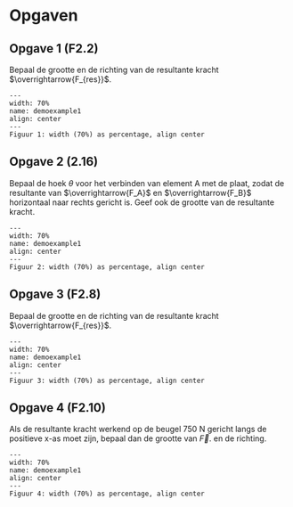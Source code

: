 # Opgaven

## Opgave 1 (F2.2)
Bepaal de grootte en de richting van de resultante kracht $\overrightarrow{F_{res}}$.

```{figure} ../figures/F2.2.jpg
---
width: 70%
name: demoexample1
align: center
---
Figuur 1: width (70%) as percentage, align center
```

## Opgave 2 (2.16)
Bepaal de hoek $\theta$ voor het verbinden van element A met de plaat, zodat de resultante van $\overrightarrow{F_A}$ en $\overrightarrow{F_B}$ horizontaal naar rechts gericht is. Geef ook de grootte van de resultante kracht.

```{figure} ../figures/2.15.jpg
---
width: 70%
name: demoexample1
align: center
---
Figuur 2: width (70%) as percentage, align center
```

## Opgave 3 (F2.8)
Bepaal de grootte en de richting van de resultante kracht $\overrightarrow{F_{res}}$.

```{figure} ../figures/F2.8.jpg
---
width: 70%
name: demoexample1
align: center
---
Figuur 3: width (70%) as percentage, align center
```

## Opgave 4 (F2.10)
Als de resultante kracht werkend op de beugel 750 N gericht langs de positieve x-as moet zijn, bepaal dan de grootte van $\overrightarrow{F}$. en de richting.

```{figure} ../figures/F2.10.jpg
---
width: 70%
name: demoexample1
align: center
---
Figuur 4: width (70%) as percentage, align center
```
